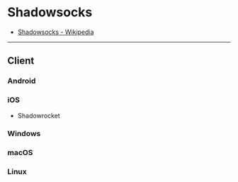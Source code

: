 # Shadowsocks

* [Shadowsocks - Wikipedia](https://en.wikipedia.org/wiki/Shadowsocks)

---

## Client

### Android

### iOS

* Shadowrocket

### Windows

### macOS

### Linux
